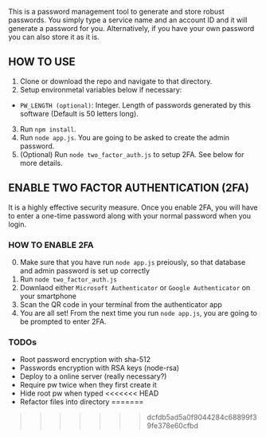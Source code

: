 This is a password management tool to generate and store robust passwords.
You simply type a service name and an account ID and it will generate a password for you.
Alternatively, if you have your own password you can also store it as it is.

## HOW TO USE
1. Clone or download the repo and navigate to that directory.
2. Setup environmetal variables below if necessary:
  - `PW_LENGTH (optional)`: Integer. Length of passwords generated by this software (Default is 50 letters long).
3. Run `npm install`.
4. Run `node app.js`. You are going to be asked to create the admin password.
5. (Optional) Run `node two_factor_auth.js` to setup 2FA. See below for more details.


## ENABLE TWO FACTOR AUTHENTICATION (2FA)
It is a highly effective security measure. Once you enable 2FA, you will have to enter a one-time password along with your normal password when you login.
### HOW TO ENABLE 2FA
0. Make sure that you have run `node app.js` preiously, so that database and admin password is set up correctly
1. Run `node two_factor_auth.js`
2. Downlaod either `Microsoft Authenticator` or `Google Authenticator` on your smartphone
3. Scan the QR code in your terminal from the authenticator app
4. You are all set! From the next time you run `node app.js`, you are going to be prompted to enter 2FA.

### TODOs
- Root password encryption with sha-512
- Passwords encryption with RSA keys (node-rsa)
- Deploy to a online server (really necessary?)
- Require pw twice when they first create it
- Hide root pw when typed
<<<<<<< HEAD
- Refactor files into directory
=======
>>>>>>> dcfdb5ad5a0f9044284c68899f39fe378e60cfbd
